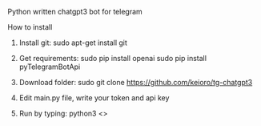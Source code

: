 Python written chatgpt3 bot for telegram

How to install

1. Install git: sudo apt-get install git

2. Get requirements:
sudo pip install openai
sudo pip install pyTelegramBotApi


3. Download folder: sudo git clone https://github.com/keioro/tg-chatgpt3

4. Edit main.py file, write your token and api key
   
5. Run by typing:
python3 <<path to your main.py file>>
